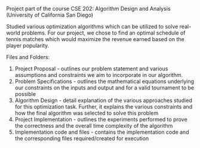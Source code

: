 Project part of the course CSE 202: Algorithm Design and Analysis (University of California San Diego)

Studied various optimization algorithms which can be utilized to solve real-world problems. For our project, we chose to find an optimal schedule of tennis matches which would maximize the revenue earned based on the player popularity.

Files and Folders:
1) Project Proposal - outlines our problem statement and various assumptions and constraints we aim to incorporate in our algorithm.
2) Problem Specifications - outlines the mathematical equations underlying our constraints on the inputs and output and for a valid tournament to be possible
3) Algorithm Design - detail explanation of the various approaches studied for this optimization task. Further, it explains the various constraints and how the final algorithm was selected to solve this problem
4) Project Implementation - outlines the experiments performed to prove the correctness and the overall time complexity of the algorithm
5) Implementation code and files - contains the implementation code and the corresponding files required/created for execution
